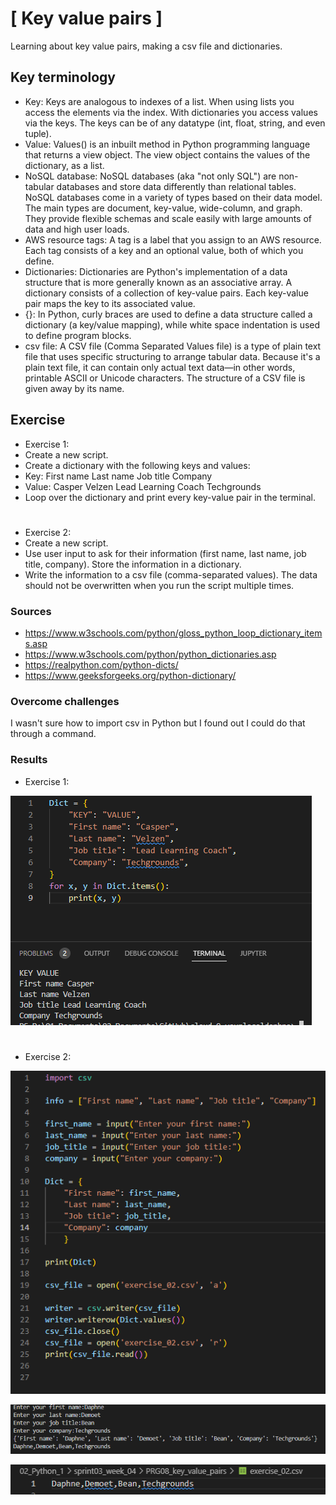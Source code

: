 # [ Key value pairs ]
Learning about key value pairs, making a csv file and dictionaries.

## Key terminology
- Key: Keys are analogous to indexes of a list. When using lists you access the elements via the index. With dictionaries you access values via the keys. The keys can be of any datatype (int, float, string, and even tuple).
- Value: Values() is an inbuilt method in Python programming language that returns a view object. The view object contains the values of the dictionary, as a list.
- NoSQL database: NoSQL databases (aka "not only SQL") are non-tabular databases and store data differently than relational tables. NoSQL databases come in a variety of types based on their data model. The main types are document, key-value, wide-column, and graph. They provide flexible schemas and scale easily with large amounts of data and high user loads.
- AWS resource tags: A tag is a label that you assign to an AWS resource. Each tag consists of a key and an optional value, both of which you define.
- Dictionaries: Dictionaries are Python's implementation of a data structure that is more generally known as an associative array. A dictionary consists of a collection of key-value pairs. Each key-value pair maps the key to its associated value.
- {}: In Python, curly braces are used to define a data structure called a dictionary (a key/value mapping), while white space indentation is used to define program blocks.
- csv file: A CSV file (Comma Separated Values file) is a type of plain text file that uses specific structuring to arrange tabular data. Because it's a plain text file, it can contain only actual text data—in other words, printable ASCII or Unicode characters. The structure of a CSV file is given away by its name.

## Exercise
- Exercise 1:
- Create a new script.
- Create a dictionary with the following keys and values:
- Key:
First name
Last name
Job title
Company
- Value:
Casper
Velzen
Lead Learning Coach
Techgrounds
- Loop over the dictionary and print every key-value pair in the terminal.


#
- Exercise 2:
- Create a new script.
- Use user input to ask for their information (first name, last name, job title, company). Store the information in a dictionary.
- Write the information to a csv file (comma-separated values). The data should not be overwritten when you run the script multiple times.


### Sources
- https://www.w3schools.com/python/gloss_python_loop_dictionary_items.asp
- https://www.w3schools.com/python/python_dictionaries.asp
- https://realpython.com/python-dicts/
- https://www.geeksforgeeks.org/python-dictionary/

### Overcome challenges
I wasn't sure how to import csv in Python but I found out I could do that through a command.

### Results

- Exercise 1:

![](./../../../00_includes/PRG08_screenshot_exercise_01.png)

#
- Exercise 2:

![](./../../../00_includes/PRG08_screenshot_exercise_02_code.png)

![](./../../../00_includes/PRG08_screenshot_exercise_02_terminal.png)

![](./../../../00_includes/PRG08_screenshot_exercise_02_csv.png)